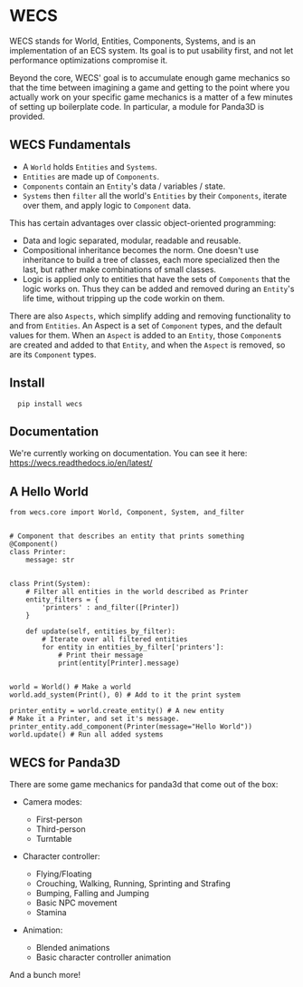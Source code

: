 # WECS

WECS stands for World, Entities, Components, Systems, and is an implementation
of an ECS system. Its goal is to put usability first, and not let performance
optimizations compromise it.

Beyond the core, WECS' goal is to accumulate enough game mechanics so that the
time between imagining a game and getting to the point where you actually work
on your specific game mechanics is a matter of a few minutes of setting up
boilerplate code. In particular, a module for Panda3D is provided.


## WECS Fundamentals

* A `World` holds `Entities` and `Systems`.
* `Entities` are made up of `Components`.
* `Components` contain an `Entity`'s data / variables / state.
* `Systems` then `filter` all the world's `Entities` by their `Components`,
  iterate over them, and apply logic to `Component` data.

This has certain advantages over classic object-oriented programming:
* Data and logic separated, modular, readable and reusable.
* Compositional inheritance becomes the norm. One doesn't use inheritance
  to build a tree of classes, each more specialized then the last, but
  rather make combinations of small classes.
* Logic is applied only to entities that have the sets of `Components` that
  the logic works on. Thus they can be added and removed during an `Entity`'s
  life time, without tripping up the code workin on them.

There are also `Aspects`, which simplify adding and removing functionality
to and from `Entities`. An Aspect is a set of `Component` types, and the
default values for them. When an `Aspect` is added to an `Entity`, those
`Component`s are created and added to that `Entity`, and when the `Aspect`
is removed, so are its `Component` types.


## Install
```
  pip install wecs
```


## Documentation

We're currently working on documentation. You can see it here: https://wecs.readthedocs.io/en/latest/


## A Hello World

```
from wecs.core import World, Component, System, and_filter


# Component that describes an entity that prints something
@Component()
class Printer:
    message: str


class Print(System):
    # Filter all entities in the world described as Printer
    entity_filters = {
        'printers' : and_filter([Printer])
    }

    def update(self, entities_by_filter):
        # Iterate over all filtered entities
        for entity in entities_by_filter['printers']:
            # Print their message
            print(entity[Printer].message)


world = World() # Make a world
world.add_system(Print(), 0) # Add to it the print system

printer_entity = world.create_entity() # A new entity
# Make it a Printer, and set it's message.
printer_entity.add_component(Printer(message="Hello World"))
world.update() # Run all added systems
```


## WECS for Panda3D

There are some game mechanics for panda3d that come out of the box:

* Camera modes:
    * First-person
    * Third-person
    * Turntable

* Character controller:
    * Flying/Floating
    * Crouching, Walking, Running, Sprinting and Strafing
    * Bumping, Falling and Jumping
    * Basic NPC movement
    * Stamina

* Animation:
    * Blended animations
    * Basic character controller animation

And a bunch more!
